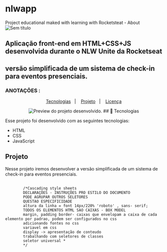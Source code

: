 # nlwapp
 Project educational maked with learning with Rocketsteat - About
![Sem título](https://github.com/Menephyl/nlwapp/assets/87574460/e4c42388-6824-41c5-9085-2fa395888421)

## Aplicação front-end em HTML+CSS+JS desenvolvida durante o NLW Unite da Rocketseat 

##  versão simplificada de um sistema de check-in para eventos presenciais.

### ANOTAÇÕES :
<p align="center">
<a href="#-tecnologias">Tecnologias</a>&nbsp;&nbsp;&nbsp;|&nbsp;&nbsp;&nbsp;
<a href="#-projeto">Projeto</a>&nbsp;&nbsp;&nbsp;|&nbsp;&nbsp;&nbsp;
  <a href="#memo-licença">Licença</a>
  </p>
  <p align="center">
  <img alt="Preview do projeto desenvolvido." src="">
  ## 🚀 Tecnologias

Esse projeto foi desenvolvido com as seguintes tecnologias:

- HTML
- CSS
- JavaScript

## Projeto

Nesse projeto iremos desenvolver a versão simplificada de um sistema de check-in para eventos presenciais.
<pre>
    <code>
        /*Cascading style sheets
        DECLARAÇÕES - INSTRUÇÕES PRO ESTILO DO DOCUMENTO
        PODE AGRUPAR OUTROS SELETORES
        QUESTAO ESPECIFICIDADE
        altura da linha = font 14px/220% 'roboto' , sans- serif;
        TODOS OS ELEMENTOS HTML SAO CAIXAS - BOX MODEL
        margin, padding border- caixas que envelopam a caixa de cada elemento por padrao, podem ser configurados no css
        adicionando fontes no css
        variavel em css
        display -> apresentação de conteudo
        trabalhando com seletores de classes
        seletor universal *
        */
    </code>
</pre>

<!-- //string 
//funcao
alert(mensagem)

// objeto javascript 
const = participante = {
    nome: "Maik Brito",
    email: "mayk@gmail.com",
    dataInscricao: new Date (2024, 2, 22, 19, 20),
    dataCheckIn: new Date (2024, 2, 25, 22, 00)
}
// array 
let participantes = [
    {
    nome: "Maik Brito",
    email: "mayk@gmail.com",
    dataInscricao: new Date (2024, 2, 22, 19, 20),
    dataCheckIn: new Date (2024, 2, 25, 22, 00)
    }

]
//estrutura de repetição for
let output = "" 
for(let participante of participantes){
    output = output +  criarNovoParticipante(participante)
} -->
